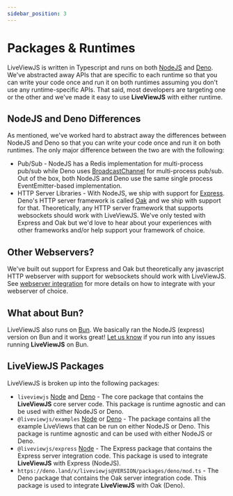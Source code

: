 ```yaml
---
sidebar_position: 3
---
```


# Packages & Runtimes

LiveViewJS is written in Typescript and runs on both [NodeJS](https://nodejs.org/en/) and [Deno](https://deno.land/).
We've abstracted away APIs that are specific to each runtime so that you can write your code once and run it on both
runtimes assuming you don't use any runtime-specific APIs. That said, most developers are targeting one or the other and
we've made it easy to use **LiveViewJS** with either runtime.

## NodeJS and Deno Differences

As mentioned, we've worked hard to abstract away the differences between NodeJS and Deno so that you can write your code
once and run it on both runtimes. The only major difference between the two are with the following:

- Pub/Sub - NodeJS has a Redis implementation for multi-process pub/sub while Deno uses
  [BroadcastChannel](https://deno.com/deploy/docs/runtime-broadcast-channel) for multi-process pub/sub. Out of the box,
  both NodeJS and Deno use the same single process EventEmitter-based implementation.
- HTTP Server Libraries - With NodeJS, we ship with support for [Express](https://expressjs.com/). Deno's HTTP server
  framework is called [Oak](https://deno.land/x/oak@v11.1.0) and we ship with support for that. Theoretically, any HTTP
  server framework that supports websockets should work with LiveViewJS. We've only tested with Express and Oak but we'd
  love to hear about your experiences with other frameworks and/or help support your framework of choice.

## Other Webservers?

We've built out support for Express and Oak but theoretically any javascript HTTP webserver with support for websockets
should work with LiveViewJS. See [webserver integration](/docs/webserver-integration/support-webserver-x) for more
details on how to integrate with your webserver of choice.

## What about Bun?

LiveViewJS also runs on [Bun](https://bun.sh/). We basically ran the NodeJS (express) version on Bun and it works great!
[Let us know](https://github.com/floodfx/liveviewjs/issues) if you run into any issues running **LiveViewJS** on Bun.

## LiveViewJS Packages

LiveViewJS is broken up into the following packages:

- `liveviewjs` [Node](https://www.npmjs.com/package/liveviewjs) and [Deno](https://deno.land/x/liveviewjs) - The core
  package that contains the **LiveViewJS** core server code. This package is runtime agnostic and can be used with
  either NodeJS or Deno.
- `@liveviewjs/examples` [Node](https://www.npmjs.com/package/@liveviewjs/examples) or
  [Deno](https://deno.land/x/liveviewjs/packages/examples/mod.ts) - The package contains all the example LiveViews that
  can be run on either NodeJS or Deno. This package is runtime agnostic and can be used with either NodeJS or Deno.
- `@liveviewjs/express` [Node](https://www.npmjs.com/package/@liveviewjs/express) - The Express package that contains
  the Express server integration code. This package is used to integrate **LiveViewJS** with Express (NodeJS).
- `https://deno.land/x/liveviewjs@VERSION/packages/deno/mod.ts` - The Deno package that contains the Oak server
  integration code. This package is used to integrate **LiveViewJS** with Oak (Deno).
